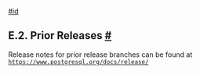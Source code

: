 [#id](#RELEASE-PRIOR)

## E.2. Prior Releases [#](#RELEASE-PRIOR)

Release notes for prior release branches can be found at [`https://www.postgresql.org/docs/release/`](https://www.postgresql.org/docs/release/)